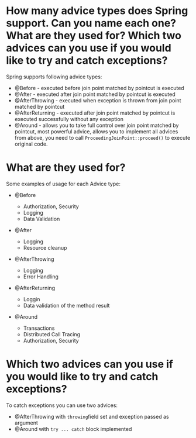# How many advice types does Spring support. Can you name each one? What are they used for? Which two advices can you use if you would like to try and catch exceptions?
Spring supports following advice types:
- @Before - executed before join point matched by pointcut is executed
- @After - executed after join point matched by pointcut is executed
- @AfterThrowing - executed when exception is thrown from join point matched by pointcut 
- @AfterReturning - executed after join point matched by pointcut is executed successfully without any exception
- @Around - allows you to take full control over join point matched by pointcut, most powerful 
advice, allows you to implement all advices from above, you need to call ```ProceedingJoinPoint::proceed()``` 
  to execute original code.

# What are they used for?
Some examples of usage for each Advice type:
- @Before 
  - Authorization, Security 
  - Logging 
  - Data Validation
    
- @After
  - Logging
  - Resource cleanup
    
- @AfterThrowing 
  - Logging
  - Error Handling
    
- @AfterReturning
    - Loggin
    - Data validation of the method result
    
- @Around
    - Transactions
    - Distributed Call Tracing 
    - Authorization, Security

# Which two advices can you use if you would like to try and catch exceptions?
To catch exceptions you can use two advices:
- @AfterThrowing with ```throwing```field set and exception passed as argument
- @Around with ```try ... catch``` block implemented